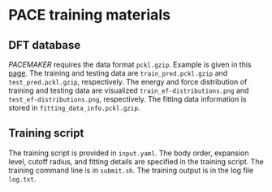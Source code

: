 # PACE training materials

## DFT database 
_PACEMAKER_ requires the data format `pckl.gzip`.
Example is given in this [page](https://pacemaker.readthedocs.io/en/latest/pacemaker/quickstart/).
The training and testing data are `train_pred.pckl.gzip` and `test_pred.pckl.gzip`, respectively.
The energy and force distribution of training and testing data are visualized `train_ef-distributions.png` and `test_ef-distributions.png`, respectively.
The fitting data information is stored in `fitting_data_info.pckl.gzip`.

## Training script
The training script is provided in `input.yaml`.
The body order, expansion level, cutoff radius, and fitting details are specified in the training script.
The training command line is in `submit.sh`.
The training output is in the log file `log.txt`.